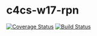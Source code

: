 # c4cs-w17-rpn
[![Coverage Status](https://coveralls.io/repos/github/eraymitrani/c4cs-w17-rpn/badge.svg?branch=master)](https://coveralls.io/github/eraymitrani/c4cs-w17-rpn?branch=master)
[![Build Status](https://travis-ci.org/eraymitrani/c4cs-w17-rpn.svg?branch=master)](https://travis-ci.org/eraymitrani/c4cs-w17-rpn)
